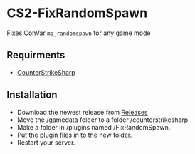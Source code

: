 # CS2-FixRandomSpawn
Fixes ConVar `mp_randomspawn` for any game mode

## Requirments
- [CounterStrikeSharp](https://github.com/roflmuffin/CounterStrikeSharp/)

## Installation
- Download the newest release from [Releases](https://github.com/qstage/CS2-FixRandomSpawn/releases)
- Move the /gamedata folder to a folder /counterstrikesharp
- Make a folder in /plugins named /FixRandomSpawn.
- Put the plugin files in to the new folder.
- Restart your server.
